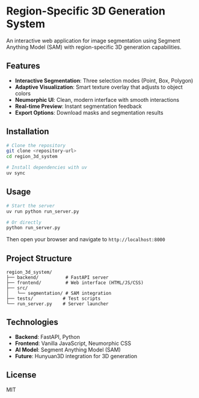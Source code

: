 # Region-Specific 3D Generation System

An interactive web application for image segmentation using Segment Anything Model (SAM) with region-specific 3D generation capabilities.

## Features

- **Interactive Segmentation**: Three selection modes (Point, Box, Polygon)
- **Adaptive Visualization**: Smart texture overlay that adjusts to object colors
- **Neumorphic UI**: Clean, modern interface with smooth interactions
- **Real-time Preview**: Instant segmentation feedback
- **Export Options**: Download masks and segmentation results

## Installation

```bash
# Clone the repository
git clone <repository-url>
cd region_3d_system

# Install dependencies with uv
uv sync
```

## Usage

```bash
# Start the server
uv run python run_server.py

# Or directly
python run_server.py
```

Then open your browser and navigate to `http://localhost:8000`

## Project Structure

```
region_3d_system/
├── backend/          # FastAPI server
├── frontend/         # Web interface (HTML/JS/CSS)
├── src/             
│   └── segmentation/ # SAM integration
├── tests/           # Test scripts
└── run_server.py    # Server launcher
```

## Technologies

- **Backend**: FastAPI, Python
- **Frontend**: Vanilla JavaScript, Neumorphic CSS
- **AI Model**: Segment Anything Model (SAM)
- **Future**: Hunyuan3D integration for 3D generation

## License

MIT
